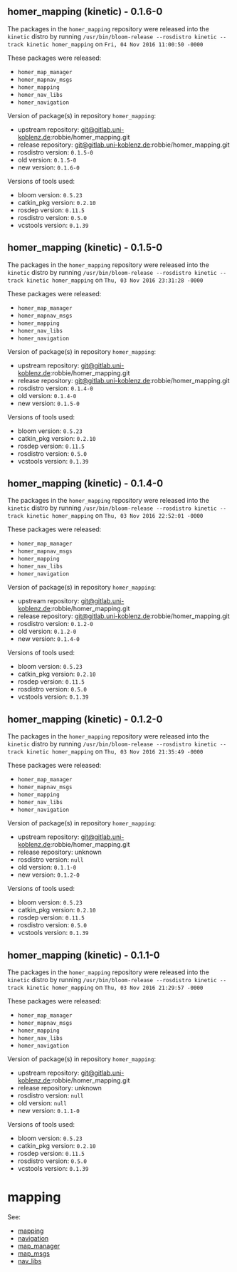 ## homer_mapping (kinetic) - 0.1.6-0

The packages in the `homer_mapping` repository were released into the `kinetic` distro by running `/usr/bin/bloom-release --rosdistro kinetic --track kinetic homer_mapping` on `Fri, 04 Nov 2016 11:00:50 -0000`

These packages were released:
- `homer_map_manager`
- `homer_mapnav_msgs`
- `homer_mapping`
- `homer_nav_libs`
- `homer_navigation`

Version of package(s) in repository `homer_mapping`:

- upstream repository: git@gitlab.uni-koblenz.de:robbie/homer_mapping.git
- release repository: git@gitlab.uni-koblenz.de:robbie/homer_mapping.git
- rosdistro version: `0.1.5-0`
- old version: `0.1.5-0`
- new version: `0.1.6-0`

Versions of tools used:

- bloom version: `0.5.23`
- catkin_pkg version: `0.2.10`
- rosdep version: `0.11.5`
- rosdistro version: `0.5.0`
- vcstools version: `0.1.39`


## homer_mapping (kinetic) - 0.1.5-0

The packages in the `homer_mapping` repository were released into the `kinetic` distro by running `/usr/bin/bloom-release --rosdistro kinetic --track kinetic homer_mapping` on `Thu, 03 Nov 2016 23:31:28 -0000`

These packages were released:
- `homer_map_manager`
- `homer_mapnav_msgs`
- `homer_mapping`
- `homer_nav_libs`
- `homer_navigation`

Version of package(s) in repository `homer_mapping`:

- upstream repository: git@gitlab.uni-koblenz.de:robbie/homer_mapping.git
- release repository: git@gitlab.uni-koblenz.de:robbie/homer_mapping.git
- rosdistro version: `0.1.4-0`
- old version: `0.1.4-0`
- new version: `0.1.5-0`

Versions of tools used:

- bloom version: `0.5.23`
- catkin_pkg version: `0.2.10`
- rosdep version: `0.11.5`
- rosdistro version: `0.5.0`
- vcstools version: `0.1.39`


## homer_mapping (kinetic) - 0.1.4-0

The packages in the `homer_mapping` repository were released into the `kinetic` distro by running `/usr/bin/bloom-release --rosdistro kinetic --track kinetic homer_mapping` on `Thu, 03 Nov 2016 22:52:01 -0000`

These packages were released:
- `homer_map_manager`
- `homer_mapnav_msgs`
- `homer_mapping`
- `homer_nav_libs`
- `homer_navigation`

Version of package(s) in repository `homer_mapping`:

- upstream repository: git@gitlab.uni-koblenz.de:robbie/homer_mapping.git
- release repository: git@gitlab.uni-koblenz.de:robbie/homer_mapping.git
- rosdistro version: `0.1.2-0`
- old version: `0.1.2-0`
- new version: `0.1.4-0`

Versions of tools used:

- bloom version: `0.5.23`
- catkin_pkg version: `0.2.10`
- rosdep version: `0.11.5`
- rosdistro version: `0.5.0`
- vcstools version: `0.1.39`


## homer_mapping (kinetic) - 0.1.2-0

The packages in the `homer_mapping` repository were released into the `kinetic` distro by running `/usr/bin/bloom-release --rosdistro kinetic --track kinetic homer_mapping` on `Thu, 03 Nov 2016 21:35:49 -0000`

These packages were released:
- `homer_map_manager`
- `homer_mapnav_msgs`
- `homer_mapping`
- `homer_nav_libs`
- `homer_navigation`

Version of package(s) in repository `homer_mapping`:

- upstream repository: git@gitlab.uni-koblenz.de:robbie/homer_mapping.git
- release repository: unknown
- rosdistro version: `null`
- old version: `0.1.1-0`
- new version: `0.1.2-0`

Versions of tools used:

- bloom version: `0.5.23`
- catkin_pkg version: `0.2.10`
- rosdep version: `0.11.5`
- rosdistro version: `0.5.0`
- vcstools version: `0.1.39`


## homer_mapping (kinetic) - 0.1.1-0

The packages in the `homer_mapping` repository were released into the `kinetic` distro by running `/usr/bin/bloom-release --rosdistro kinetic --track kinetic homer_mapping` on `Thu, 03 Nov 2016 21:29:57 -0000`

These packages were released:
- `homer_map_manager`
- `homer_mapnav_msgs`
- `homer_mapping`
- `homer_nav_libs`
- `homer_navigation`

Version of package(s) in repository `homer_mapping`:

- upstream repository: git@gitlab.uni-koblenz.de:robbie/homer_mapping.git
- release repository: unknown
- rosdistro version: `null`
- old version: `null`
- new version: `0.1.1-0`

Versions of tools used:

- bloom version: `0.5.23`
- catkin_pkg version: `0.2.10`
- rosdep version: `0.11.5`
- rosdistro version: `0.5.0`
- vcstools version: `0.1.39`


# mapping

See:

* [mapping]
* [navigation]
* [map_manager]
* [map_msgs]
* [nav_libs]

[mapping]: homer_mapping/README.md
[navigation]: homer_navigation/README.md
[map_manager]: map_manager/README.md
[map_msgs]: map_msgs/README.md
[nav_libs]: nav_libs/README.md

